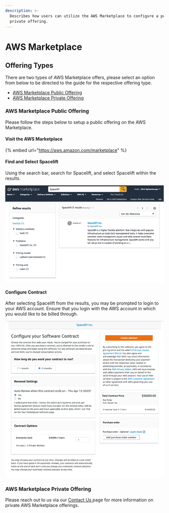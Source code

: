 ```yaml
---
description: >-
  Describes how users can utilize the AWS Marketplace to configure a public or
  private offering.
---
```


# AWS Marketplace

## Offering Types

There are two types of AWS Marketplace offers, please select an option from below to be directed to the guide for the respective offering type.

* [AWS Marketplace Public Offering](aws-marketplace.md#aws-marketplace-public-offering)
* [AWS Marketplace Private Offering](aws-marketplace.md#aws-marketplace-private-offering)

### AWS Marketplace Public Offering

Please follow the steps below to setup a public offering on the AWS Marketplace.

#### Visit the AWS Marketplace

{% embed url="https://aws.amazon.com/marketplace" %}

#### Find and Select Spacelift

Using the search bar, search for Spacelift, and select Spacelift within the results.

![Search for Spacelift and select it from the results.](<../../assets/screenshots/Screen Shot 2022-04-14 at 12.57.31 PM.png>)

#### Configure Contract

After selecting Spacelift from the results, you may be prompted to login to your AWS account. Ensure that you login with the AWS account in which you would like to be billed through.

![Configure your contract, once completed, click Create contract.](<../../assets/screenshots/Screen Shot 2022-04-13 at 9.45.10 AM.png>)

### AWS Marketplace Private Offering

Please reach out to us via our [Contact Us ](https://spacelift.io/contact)page for more information on private AWS Marketplace offerings.
